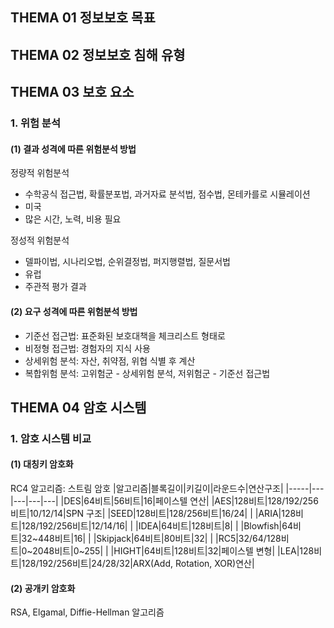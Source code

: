 ## **THEMA 01 정보보호 목표**



## **THEMA 02 정보보호 침해 유형**



## **THEMA 03 보호 요소**

### 1. 위험 분석

#### (1) 결과 성격에 따른 위험분석 방법
정량적 위험분석
- 수학공식 접근법, 확률분포법, 과거자료 분석법, 점수법, 몬테카를로 시뮬레이션
- 미국
- 많은 시간, 노력, 비용 필요

정성적 위험분석
- 델파이법, 시나리오법, 순위결정법, 퍼지행렬법, 질문서법
- 유럽
- 주관적 평가 결과

#### (2) 요구 성격에 따른 위험분석 방법
- 기준선 접근법: 표준화된 보호대책을 체크리스트 형태로
- 비정형 접근법: 경험자의 지식 사용
- 상세위험 분석: 자산, 취약점, 위협 식별 후 계산
- 복합위험 분석: 고위험군 - 상세위험 분석, 저위험군 - 기준선 접근법



## **THEMA 04 암호 시스템**

### 1. 암호 시스템 비교
#### (1) 대칭키 암호화
RC4 알고리즘: 스트림 암호
|알고리즘|블록길이|키길이|라운드수|연산구조|
|-----|---|---|---|---|
|DES|64비트|56비트|16|페이스텔 연산|
|AES|128비트|128/192/256비트|10/12/14|SPN 구조|
|SEED|128비트|128/256비트|16/24| |
|ARIA|128비트|128/192/256비트|12/14/16| |
|IDEA|64비트|128비트|8| |
|Blowfish|64비트|32~448비트|16| |
|Skipjack|64비트|80비트|32| |
|RC5|32/64/128비트|0~2048비트|0~255| |
|HIGHT|64비트|128비트|32|페이스텔 변형|
|LEA|128비트|128/192/256비트|24/28/32|ARX(Add, Rotation, XOR)연산|

#### (2) 공개키 암호화
RSA, Elgamal, Diffie-Hellman 알고리즘


